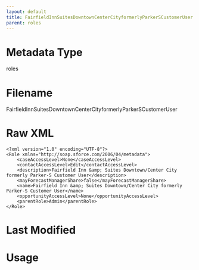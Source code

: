 ```yaml
---
layout: default
title: FairfieldInnSuitesDowntownCenterCityformerlyParkerSCustomerUser
parent: roles
---
```

# Metadata Type
roles


# Filename 
FairfieldInnSuitesDowntownCenterCityformerlyParkerSCustomerUser


# Raw XML
```
<?xml version="1.0" encoding="UTF-8"?>
<Role xmlns="http://soap.sforce.com/2006/04/metadata">
    <caseAccessLevel>None</caseAccessLevel>
    <contactAccessLevel>Edit</contactAccessLevel>
    <description>Fairfield Inn &amp; Suites Downtown/Center City formerly Parker-S Customer User</description>
    <mayForecastManagerShare>false</mayForecastManagerShare>
    <name>Fairfield Inn &amp; Suites Downtown/Center City formerly Parker-S Customer User</name>
    <opportunityAccessLevel>None</opportunityAccessLevel>
    <parentRole>Admin</parentRole>
</Role>
```


# Last Modified


# Usage

